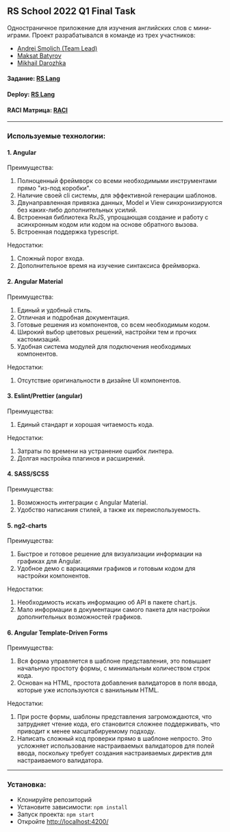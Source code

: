 ## RS School 2022 Q1 Final Task
Одностраничное приложение для изучения английских слов с мини-играми. Проект разрабатывался в команде из трех участников:
- [Andrei Smolich (Team Lead)](https://github.com/andre-sm)
- [Maksat Batyrov](https://github.com/maxthegrandmagus)
- [Mikhail Darozhka](https://github.com/dominickmikka)
#### Задание: [RS Lang](https://github.com/rolling-scopes-school/tasks/blob/master/tasks/stage-2/rs-lang/rslang.md)
#### Deploy: [RS Lang](https://rslang-andre-sm.netlify.app/)
#### RACI Матрица: [RACI](https://drive.google.com/file/d/1LRLMwQMef-ijWckXmOSLtlnaX6uGaapb/view?usp=sharing)
***
### Используемые технологии:

#### 1. Angular
Преимущества:
1. Полноценный фреймворк со всеми необходимыми инструментами прямо "из-под коробки".
2. Наличие своей cli системы, для эффективной генерации шаблонов.
3. Двунаправленная привязка данных, Model и View синхронизируются без каких-либо дополнительных усилий.
4. Встроенная библиотека RxJS, упрощающая создание и работу с асинхронным кодом или кодом на основе обратного вызова.
5. Встроенная поддержка typescript.

Недостатки:
1. Сложный порог входа.
2. Дополнительное время на изучение синтаксиса фреймворка.

#### 2. Angular Material
Преимущества:
1. Единый и удобный стиль. 
2. Отличная и подробная документация.
3. Готовые решения из компонентов, со всем необходимым кодом.
5. Широкий выбор цветовых решений, настройки тем и прочих кастомизаций.
6. Удобная система модулей для подключения необходимых компонентов.

Недостатки:
1.  Отсутствие оригинальности в дизайне UI компонентов.

#### 3. Eslint/Prettier (angular)
Преимущества:
1.  Единый стандарт и хорошая читаемость кода.

Недостатки:
1. Затраты по времени на устранение ошибок линтера.
2. Долгая настройка плагинов и расширений.

#### 4. SASS/SCSS
Преимущества:
1.  Возможность интеграции с Angular Material.
2.  Удобство написания стилей, а также их переиспользуемость.

#### 5. ng2-charts
Преимущества:
1. Быстрое и готовое решение для визуализации информации на графиках для Angular.
2. Удобное демо с вариациями графиков и готовым кодом для настройки компонентов.

Недостатки:
1. Необходимость искать информацию об API в пакете chart.js.
2. Мало информации в документации самого пакета для настройки дополнительных возможностей графиков.

#### 6. Angular Template-Driven Forms
Преимущества:
1. Вся форма управляется в шаблоне представления, это повышает начальную простоту формы, с минимальным количеством строк кода.
2. Основан на HTML, простота добавления валидаторов в поля ввода, которые уже используются с ванильным HTML.

Недостатки:
1. При росте формы, шаблоны представления загромождаются, что затрудняет чтение кода, его становится сложнее поддерживать, что приводит к менее масштабируемому подходу.
2. Написать сложный код проверки прямо в шаблоне непросто. Это усложняет использование настраиваемых валидаторов для полей ввода, поскольку требует создания настраиваемых директив для настраиваемого валидатора.
***
### Установка:
- Клонируйте репозиторий
- Установите зависимости: `npm install`
- Запуск проекта: `npm start`
- Откройте <http://localhost:4200/>
